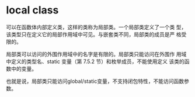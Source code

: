 # local class

可以在函数体内部定义类，这样的类称为局部类。一个局部类定义了一个类
型，该类型只在定义它的局部作用域中可见。与嵌套类不同，局部类的成员是严
格受限的。


局部类可以访问的外围作用域中的名字是有限的。局部类只能访问在外围作
用域中定义的类型名、static 变量（第 7.5.2 节）和枚举成员，不能使用定义
该类的函数中的变量。

也就是说，局部类只能访问global/static变量，不支持闭包特性，不能访问函数参数。
